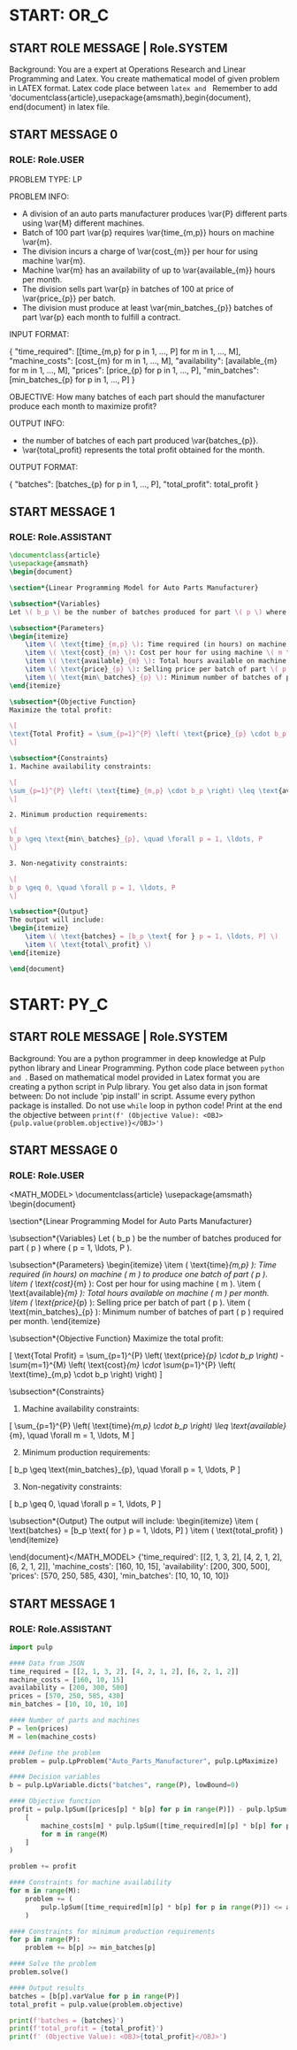 # START: OR_C 
## START ROLE MESSAGE | Role.SYSTEM 
Background: You are a expert at Operations Research and Linear Programming and Latex. You create mathematical model of given problem in LATEX format. Latex code place between ```latex and ``` Remember to add 'documentclass{article},usepackage{amsmath},begin{document}, end{document} in latex file. 
## START MESSAGE 0 
### ROLE: Role.USER
<DESCRIPTION>
PROBLEM TYPE: LP

PROBLEM INFO:

- A division of an auto parts manufacturer produces \var{P} different parts using \var{M} different machines.
- Batch of 100 part \var{p} requires \var{time_{m,p}} hours on machine \var{m}.
- The division incurs a charge of \var{cost_{m}} per hour for using machine \var{m}.
- Machine \var{m} has an availability of up to \var{available_{m}} hours per month.
- The division sells part \var{p} in batches of 100 at price of \var{price_{p}} per batch.
- The division must produce at least \var{min_batches_{p}} batches of part \var{p} each month to fulfill a contract.

INPUT FORMAT: 

{
    "time_required": [[time_{m,p} for p in 1, ..., P] for m in 1, ..., M],
    "machine_costs": [cost_{m} for m in 1, ..., M],
    "availability": [available_{m} for m in 1, ..., M],
    "prices": [price_{p} for p in 1, ..., P],
    "min_batches": [min_batches_{p} for p in 1, ..., P]
}

OBJECTIVE: How many batches of each part should the manufacturer produce each month to maximize profit?

OUTPUT INFO:

- the number of batches of each part produced \var{batches_{p}}.
- \var{total_profit} represents the total profit obtained for the month.

OUTPUT FORMAT:

{
    "batches": [batches_{p} for p in 1, ..., P],
    "total_profit": total_profit
}
</DESCRIPTION>


## START MESSAGE 1 
### ROLE: Role.ASSISTANT
```latex
\documentclass{article}
\usepackage{amsmath}
\begin{document}

\section*{Linear Programming Model for Auto Parts Manufacturer}

\subsection*{Variables}
Let \( b_p \) be the number of batches produced for part \( p \) where \( p = 1, \ldots, P \).

\subsection*{Parameters}
\begin{itemize}
    \item \( \text{time}_{m,p} \): Time required (in hours) on machine \( m \) to produce one batch of part \( p \).
    \item \( \text{cost}_{m} \): Cost per hour for using machine \( m \).
    \item \( \text{available}_{m} \): Total hours available on machine \( m \) per month.
    \item \( \text{price}_{p} \): Selling price per batch of part \( p \).
    \item \( \text{min\_batches}_{p} \): Minimum number of batches of part \( p \) required per month.
\end{itemize}

\subsection*{Objective Function}
Maximize the total profit:

\[
\text{Total Profit} = \sum_{p=1}^{P} \left( \text{price}_{p} \cdot b_p \right) - \sum_{m=1}^{M} \left( \text{cost}_{m} \cdot \sum_{p=1}^{P} \left( \text{time}_{m,p} \cdot b_p \right) \right)
\]

\subsection*{Constraints}
1. Machine availability constraints:

\[
\sum_{p=1}^{P} \left( \text{time}_{m,p} \cdot b_p \right) \leq \text{available}_{m}, \quad \forall m = 1, \ldots, M
\]

2. Minimum production requirements:

\[
b_p \geq \text{min\_batches}_{p}, \quad \forall p = 1, \ldots, P
\]

3. Non-negativity constraints:

\[
b_p \geq 0, \quad \forall p = 1, \ldots, P
\]

\subsection*{Output}
The output will include:
\begin{itemize}
    \item \( \text{batches} = [b_p \text{ for } p = 1, \ldots, P] \)
    \item \( \text{total\_profit} \)
\end{itemize}

\end{document}
```

# START: PY_C 
## START ROLE MESSAGE | Role.SYSTEM 
Background: You are a python programmer in deep knowledge at Pulp python library and Linear Programming. Python code place between ```python and ```. Based on mathematical model provided in Latex format you are creating a python script in Pulp library. You get also data in json format between: <DATA></DATA> Do not include 'pip install' in script. Assume every python package is installed. Do not use `while` loop in python code! Print at the end the objective between <OBJ></OBJ> `print(f' (Objective Value): <OBJ>{pulp.value(problem.objective)}</OBJ>')` 
## START MESSAGE 0 
### ROLE: Role.USER
<MATH_MODEL>
\documentclass{article}
\usepackage{amsmath}
\begin{document}

\section*{Linear Programming Model for Auto Parts Manufacturer}

\subsection*{Variables}
Let \( b_p \) be the number of batches produced for part \( p \) where \( p = 1, \ldots, P \).

\subsection*{Parameters}
\begin{itemize}
    \item \( \text{time}_{m,p} \): Time required (in hours) on machine \( m \) to produce one batch of part \( p \).
    \item \( \text{cost}_{m} \): Cost per hour for using machine \( m \).
    \item \( \text{available}_{m} \): Total hours available on machine \( m \) per month.
    \item \( \text{price}_{p} \): Selling price per batch of part \( p \).
    \item \( \text{min\_batches}_{p} \): Minimum number of batches of part \( p \) required per month.
\end{itemize}

\subsection*{Objective Function}
Maximize the total profit:

\[
\text{Total Profit} = \sum_{p=1}^{P} \left( \text{price}_{p} \cdot b_p \right) - \sum_{m=1}^{M} \left( \text{cost}_{m} \cdot \sum_{p=1}^{P} \left( \text{time}_{m,p} \cdot b_p \right) \right)
\]

\subsection*{Constraints}
1. Machine availability constraints:

\[
\sum_{p=1}^{P} \left( \text{time}_{m,p} \cdot b_p \right) \leq \text{available}_{m}, \quad \forall m = 1, \ldots, M
\]

2. Minimum production requirements:

\[
b_p \geq \text{min\_batches}_{p}, \quad \forall p = 1, \ldots, P
\]

3. Non-negativity constraints:

\[
b_p \geq 0, \quad \forall p = 1, \ldots, P
\]

\subsection*{Output}
The output will include:
\begin{itemize}
    \item \( \text{batches} = [b_p \text{ for } p = 1, \ldots, P] \)
    \item \( \text{total\_profit} \)
\end{itemize}

\end{document}</MATH_MODEL>
<DATA>
{'time_required': [[2, 1, 3, 2], [4, 2, 1, 2], [6, 2, 1, 2]], 'machine_costs': [160, 10, 15], 'availability': [200, 300, 500], 'prices': [570, 250, 585, 430], 'min_batches': [10, 10, 10, 10]}</DATA>


## START MESSAGE 1 
### ROLE: Role.ASSISTANT
```python
import pulp

#### Data from JSON
time_required = [[2, 1, 3, 2], [4, 2, 1, 2], [6, 2, 1, 2]]
machine_costs = [160, 10, 15]
availability = [200, 300, 500]
prices = [570, 250, 585, 430]
min_batches = [10, 10, 10, 10]

#### Number of parts and machines
P = len(prices)
M = len(machine_costs)

#### Define the problem
problem = pulp.LpProblem("Auto_Parts_Manufacturer", pulp.LpMaximize)

#### Decision variables
b = pulp.LpVariable.dicts("batches", range(P), lowBound=0)

#### Objective function
profit = pulp.lpSum([prices[p] * b[p] for p in range(P)]) - pulp.lpSum(
    [
        machine_costs[m] * pulp.lpSum([time_required[m][p] * b[p] for p in range(P)])
        for m in range(M)
    ]
)

problem += profit

#### Constraints for machine availability
for m in range(M):
    problem += (
        pulp.lpSum([time_required[m][p] * b[p] for p in range(P)]) <= availability[m]
    )

#### Constraints for minimum production requirements
for p in range(P):
    problem += b[p] >= min_batches[p]

#### Solve the problem
problem.solve()

#### Output results
batches = [b[p].varValue for p in range(P)]
total_profit = pulp.value(problem.objective)

print(f'batches = {batches}')
print(f'total_profit = {total_profit}')
print(f' (Objective Value): <OBJ>{total_profit}</OBJ>')
```

